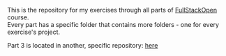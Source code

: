 This is the repository for my exercises through all parts of [FullStackOpen](https://fullstackopen.com) course.\
Every part has a specific folder that contains more folders - one for every exercise's project.

Part 3 is located in another, specific repository: [here](https://github.com/edvvarrd/FSO_p3)
